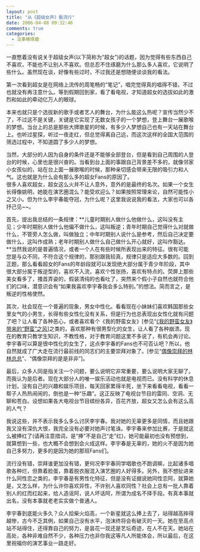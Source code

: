 ```yaml
---
layout: post
title: "从《超级女声》看流行"
date: 2006-04-08 09:32:46
comments: true
categories:
  - 没事瞎琢磨
---
```

一直憋着没有说关于超级女声(以下简称为“超女”)的话题，因为觉得有些东西自己不喜欢，不能也不让别人不喜欢。但总忍不住琢磨为什么那么多人喜欢，它说明了些什么。虽然现在谈，好像有些过时，不过我还是想随便谈谈我的看法。

第一次看到超女是在网络上流传的周笔畅的“笔记”，唱完觉得真的唱得不错，不过也就没有再注意什么。等到假期回到家，看了看电视，才知道超女的选拔如此的激烈和如此的牵动亿万人的眼球。

本来也就只是个选拔新的歌手或者艺人的舞台，为什么能这么热呢？宣传当然少不了，不过这不是关键，关键是它实现了无数女孩子的一个梦想，登上舞台一展歌喉的梦想。当台上的总是那些大牌歌星的时候，有多少人梦想自己也有一天站在舞台上。也听过星探，听过一夜走红，但总觉得离自己远，而这次这样的全国大范围的筛选过程中，不知道圆了多少人的梦想。

当然，大部分的人因为自身的条件还是不能够全部登台，但是看到自己周围的人登台的时候，心里也是很兴奋的。当看到台上面的事跟自己背景差不多的，就像邻家小女孩似的，站在台上面一展歌喉的时候，那种亲切感会带来无限的吸引力和人气。这也就是为什么会有那么多的超女Fans的原因了。  
很多人喜欢超女，超女这么火并不让人意外，意外的是最终的名次。如果一个女生长得像姚明，她能在演艺圈混么？能受欢迎么？如果按照常理来论，自然可能性小之又小。但为什么李宇春能夺冠，为什么呢？这里我说说我的看法，大家也可以各抒己见~~。

首先，提出我总结的一条规律：**儿童时期别人做什么他做什么，这叫没有主见；少年时期别人做什么他偏不做什么，这叫叛逆；青年时期自己觉得什么对就做什么，不管旁人怎么做，叫做独立；中年时期别人说什么是参考，然后自己决定要做什么，这叫作成熟；老年时期别人做什么自己做什么开心就好，这叫作豁达。**当然我说的是普遍情况，或者一个人在有些时候所表现出来的特征。很有可能您是与众不同，不符合这个规律的，那别跟我较真，规律只是适应大多数的。回到正题，那么看看超女的Fans的年龄段就可以发现绝大部分属于青少年阶段，其中很大部分属于叛逆型的，喜欢不入流，喜欢个性张扬，喜欢有特点的。荧屏上那些美女看多了，搔首弄姿的，假装清纯的也看吐了，突然来个假小子自然也就符合他们的口味，潜意识会有“如果我喜欢李宇春我会多么特别。”的想法。简而言之，是叛逆的性格使然。

其次，社会现在一个普遍的现象，男女中性化。看看现在小妹妹们喜欢韩国那些女里女气的小男生，长得有些女性化没有关系，但是行为也总表现出女性化就有问题了吧？让人看了各种恶心，或者喜欢看个《我的野蛮女友》[参见“[《我的野蛮女友》带来的“野蛮”之风][sassy-vogue-from-my-sassy-girlfriend]]之类的，喜欢那种有很男型化的女生，让人看了各种崩溃。现在的教育只教学生知识，不教性格，对于教育问题这里不多说了，有机会再讨论。李宇春可以算是很中性化的女生了，这点李宇春的Fans也不可否认吧？所以，他自然就成了广大走在流行最前线的同志们的主要崇拜对象了。[参见“[偶像崇拜的林林总总][analyse-idolatry]”、“偶像崇拜的是是非非”]。

最后，众多人同是指关注一个问题，要么说明它非常重要，要么说明大家无聊了。而我认为是后者。现在大部分人的唯一娱乐活动也就是电视而已。没有科学的休息计划，没有自己的兴趣和娱乐项目，每天回家累得半死，坐下来看看电视，看看一帮子人热热闹闹的，倒也是一种“乐趣”。这正反映了电视台节目的雷同、空洞、无聊和苍白。设想如果各大电视台节目缤纷各异，百花齐放，超女又怎么会有这么高的人气？

我说这些，并不表示我多么多么讨厌李宇春。我对她的无辜更多是同情，而且她跟我又没有深仇大恨，我完全没有必要对她声讨笔诛。李宇春来参加比赛，于是就这么被捧红了(请再注意措词，是“捧”不是自己“走”红)，她可能最初也没有预想到，就算想到一些，也大概不会想到会火成这样。李宇春是无辜的，她的火不是因为她自己多努力，更多的是因为她的那班Fans们。

流行没有错，崇拜谁更加没有错，更何况李宇春同学唱歌也不跑调嘛，比起诸多唱歌各种烂，但靠着脸蛋，靠着脱衣服混入演艺圈的人好得多。另外，我不想扯进来什么同性恋之类的，李宇春是有男性化特征，但是没有证据说她同性恋阿，就算她是，又怎么样，为什么许你喜欢异性，不许别人喜欢同性？社会上总有一批人靠着别人的红而红起来，给人造谣阿，说人坏话阿，所谓为成名不择手段。有真本事就出名，没有本事就老老实实做个普通人。

李宇春到底能火多久？众人拾柴火焰高，一个新星就这么捧上去了，站得越高摔得越惨，古今不乏其例，如果自己没有水平，泡沫终将会有破灭的一天。她在至高点站不站得住，还得靠自己的努力，是昙花一现还是艺坛奇迹，在人不在天。她站在高处，各种非难自然不少，各种压力也非你我这等凡人所能体会，所以最后，在这里祝福你的演艺事业一路走好。

 [sassy-vogue-from-my-sassy-girlfriend]: /posts/sassy-vogue-from-my-sassy-girlfriend/ "《我的野蛮女友》带来的“野蛮”之风"
 [analyse-idolatry]: /posts/analyse-idolatry/ "偶像崇拜的林林总总"